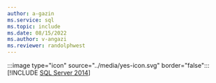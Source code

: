 ```yaml
---
author: a-gazin
ms.service: sql
ms.topic: include
ms.date: 08/15/2022
ms.author: v-angazi
ms.reviewer: randolphwest
---
```


:::image type="icon" source="../media/yes-icon.svg" border="false"::: [!INCLUDE [SQL Server 2014](../sssql14-md.md)]

